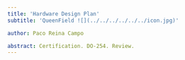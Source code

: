 ```yaml
---
title: 'Hardware Design Plan'
subtitle: 'QueenField ![](../../../../../../icon.jpg)'

author: Paco Reina Campo

abstract: Certification. DO-254. Review.
---
```

